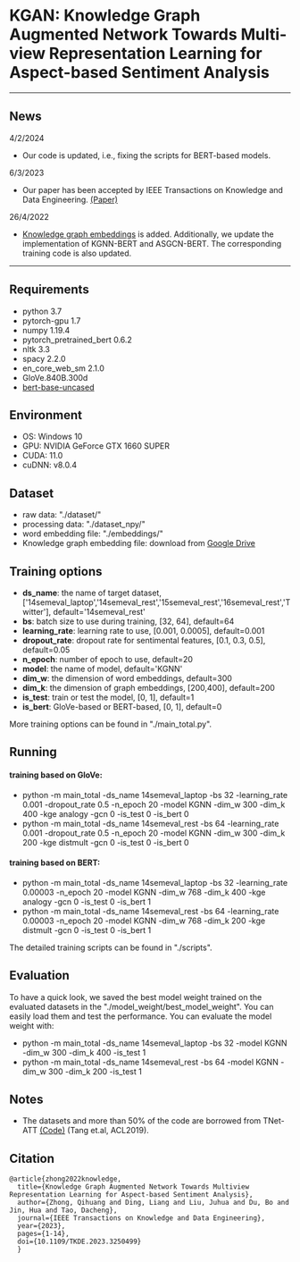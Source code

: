 # KGAN: Knowledge Graph Augmented Network Towards Multi-view Representation Learning for Aspect-based Sentiment Analysis

___

## News
4/2/2024

* Our code is updated, i.e., fixing the scripts for BERT-based models.

6/3/2023

* Our paper has been accepted by IEEE Transactions on Knowledge and Data Engineering. [(Paper)](https://ieeexplore.ieee.org/document/10056277)

26/4/2022

* [Knowledge graph embeddings](https://drive.google.com/drive/folders/1JFh16NNac5KUHOy4Hd3GKLH6_hghhbHC?usp=sharing) is added. Additionally, we update the implementation of KGNN-BERT and ASGCN-BERT. The corresponding training code is also updated.
___

## Requirements

* python 3.7
* pytorch-gpu 1.7 
* numpy 1.19.4
* pytorch_pretrained_bert 0.6.2
* nltk 3.3 
* spacy 2.2.0
* en_core_web_sm 2.1.0
* GloVe.840B.300d
* [bert-base-uncased](https://huggingface.co/bert-base-uncased)

## Environment

- OS: Windows 10
- GPU: NVIDIA GeForce GTX 1660 SUPER
- CUDA: 11.0
- cuDNN: v8.0.4

## Dataset

* raw data: "./dataset/"
* processing data: "./dataset_npy/"
* word embedding file: "./embeddings/"
* Knowledge graph embedding file: download from [Google Drive](https://drive.google.com/drive/folders/1JFh16NNac5KUHOy4Hd3GKLH6_hghhbHC?usp=sharing)

## Training options

- **ds_name**: the name of target dataset, ['14semeval_laptop','14semeval_rest','15semeval_rest','16semeval_rest','Twitter'], default='14semeval_rest'
- **bs**: batch size to use during training, [32, 64], default=64
- **learning_rate**: learning rate to use, [0.001, 0.0005], default=0.001
- **dropout_rate**: dropout rate for sentimental features, [0.1, 0.3, 0.5], default=0.05
- **n_epoch**: number of epoch to use, default=20
- **model**: the name of model, default='KGNN'
- **dim_w**: the dimension of word embeddings, default=300
- **dim_k**: the dimension of graph embeddings, [200,400],  default=200
- **is_test**:  train or test the model, [0, 1], default=1
- **is_bert**: GloVe-based or BERT-based, [0, 1], default=0

More training options can be found in "./main_total.py".

## Running

#### training based on GloVe: 

* python -m main_total -ds_name 14semeval_laptop -bs 32 -learning_rate 0.001 -dropout_rate 0.5 -n_epoch 20 -model KGNN -dim_w 300 -dim_k 400 -kge analogy  -gcn 0  -is_test 0 -is_bert 0
* python -m main_total -ds_name 14semeval_rest -bs 64 -learning_rate 0.001 -dropout_rate 0.5 -n_epoch 20 -model KGNN -dim_w 300 -dim_k 200 -kge distmult -gcn 0 -is_test 0 -is_bert 0

#### training based on BERT: 

* python -m main_total -ds_name 14semeval_laptop -bs 32 -learning_rate 0.00003 -n_epoch 20 -model KGNN -dim_w 768 -dim_k 400 -kge analogy -gcn 0  -is_test 0 -is_bert 1
* python -m main_total -ds_name 14semeval_rest -bs 64 -learning_rate 0.00003 -n_epoch 20 -model KGNN -dim_w 768 -dim_k 200 -kge distmult -gcn 0 -is_test 0 -is_bert 1

The detailed training scripts can be found in "./scripts".

## Evaluation

To have a quick look, we saved the best model weight trained on the evaluated datasets in the "./model_weight/best_model_weight". You can easily load them and test the performance. You can evaluate the model weight with:

- python -m main_total -ds_name 14semeval_laptop   -bs 32  -model KGNN -dim_w 300 -dim_k 400 -is_test 1 
- python -m main_total -ds_name 14semeval_rest   -bs 64  -model KGNN -dim_w 300 -dim_k 200 -is_test 1 

## Notes

- The datasets and more than 50% of the code are borrowed from TNet-ATT [(Code)](https://github.com/DeepLearnXMU/PSSAttention) (Tang et.al, ACL2019).

## Citation
```
@article{zhong2022knowledge,
  title={Knowledge Graph Augmented Network Towards Multiview Representation Learning for Aspect-based Sentiment Analysis}, 
  author={Zhong, Qihuang and Ding, Liang and Liu, Juhua and Du, Bo and Jin, Hua and Tao, Dacheng},
  journal={IEEE Transactions on Knowledge and Data Engineering}, 
  year={2023},
  pages={1-14},
  doi={10.1109/TKDE.2023.3250499}
  }
```

